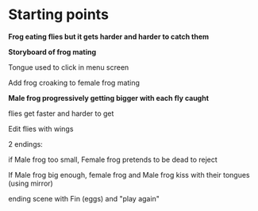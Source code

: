 # Starting points

**Frog eating flies but it gets harder and harder to catch them**
 
**Storyboard of frog mating**

Tongue used to click in menu screen

Add frog croaking to female frog mating

**Male frog progressively getting bigger with each fly caught**

flies get faster and harder to get

Edit flies with wings

2 endings:

if Male frog too small, Female frog pretends to be dead to reject

If Male frog big enough, female frog and Male frog kiss with their tongues (using mirror)

ending scene with Fin (eggs) and "play again"